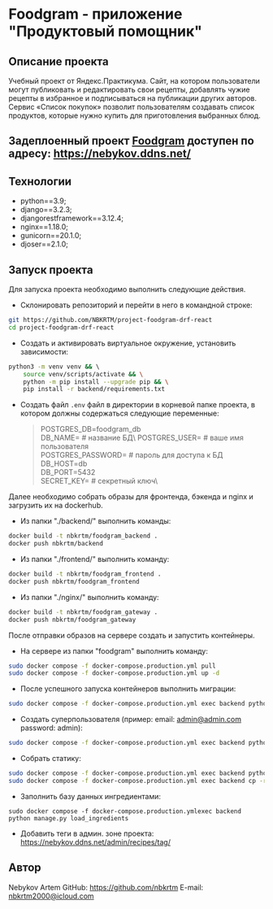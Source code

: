 # Foodgram - приложение "Продуктовый помощник"

## Описание проекта

Учебный проект от Яндекс.Практикума. 
Сайт, на котором пользователи могут публиковать и редактировать свои рецепты, добавлять чужие рецепты в избранное и подписываться на публикации других авторов. 
Сервис «Список покупок» позволит пользователям создавать список продуктов, которые нужно купить для приготовления выбранных блюд. 

## Задеплоенный проект [Foodgram](https://https://nebykov.ddns.net/) доступен по адресу: https://nebykov.ddns.net/

## Технологии

 - python==3.9;
 - django==3.2.3;
 - djangorestframework==3.12.4;
 - nginx==1.18.0;
 - gunicorn==20.1.0;
 - djoser==2.1.0;


## Запуск проекта
Для запуска проекта необходимо выполнить следующие действия.

- Склонировать репозиторий и перейти в него в командной строке:

```bash
git https://github.com/NBKRTM/project-foodgram-drf-react
cd project-foodgram-drf-react
```

- Cоздать и активировать виртуальное окружение, установить зависимости:

```bash
python3 -m venv venv && \ 
    source venv/scripts/activate && \
    python -m pip install --upgrade pip && \
    pip install -r backend/requirements.txt
```

- Создать файл `.env` файл в директории в корневой папке проекта, в котором должны содержаться следующие переменные:
	>POSTGRES_DB=foodgram_db\
    >DB_NAME= # название БД\ 
    >POSTGRES_USER= # ваше имя пользователя\
    >POSTGRES_PASSWORD= # пароль для доступа к БД\
    >DB_HOST=db\
    >DB_PORT=5432\
	>SECRET_KEY= # секретный ключ\
	
Далее необходимо собрать образы для фронтенда, бэкенда и nginx и загрузить их на dockerhub.  
- Из папки "./backend/" выполнить команды:
```bash
docker build -t nbkrtm/foodgram_backend .
docker push nbkrtm/backend
```

- Из папки "./frontend/" выполнить команду:
```bash
docker build -t nbkrtm/foodgram_frontend .
docker push nbkrtm/foodgram_frontend
```

- Из папки "./nginx/" выполнить команду:
```bash
docker build -t nbkrtm/foodgram_gateway .
docker push nbkrtm/foodgram_gateway 
```

После отправки образов на сервере создать и запустить контейнеры.  
- На сервере из папки "foodgram" выполнить команду:
```bash
sudo docker compose -f docker-compose.production.yml pull
sudo docker compose -f docker-compose.production.yml up -d
```

- После успешного запуска контейнеров выполнить миграции:
```bash
sudo docker compose -f docker-compose.production.yml exec backend python manage.py migrate
```

- Создать суперпользователя (пример: email: admin@admin.com password: admin):
```bash
sudo docker compose -f docker-compose.production.yml exec backend python manage.py createsuperuser

```

- Собрать статику:
```bash
sudo docker compose -f docker-compose.production.yml exec backend python manage.py collectstatic
sudo docker compose -f docker-compose.production.yml exec backend cp -r /app/collected_static/. /backend_static/static/
```

- Заполнить базу данных ингредиентами:
```
sudo docker compose -f docker-compose.production.ymlexec backend python manage.py load_ingredients
```

- Добавить теги в админ. зоне проекта: https://nebykov.ddns.net/admin/recipes/tag/


## Автор
Nebykov Artem
GitHub:	https://github.com/nbkrtm
E-mail: nbkrtm2000@icloud.com
